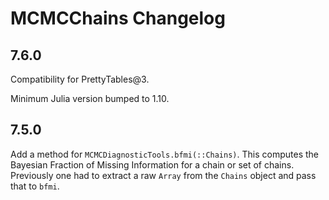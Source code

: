 # MCMCChains Changelog

## 7.6.0

Compatibility for PrettyTables@3.

Minimum Julia version bumped to 1.10.

## 7.5.0

Add a method for `MCMCDiagnosticTools.bfmi(::Chains)`. This computes the Bayesian Fraction of Missing Information for a chain or set of chains. Previously one had to extract a raw `Array` from the `Chains` object and pass that to `bfmi`.
